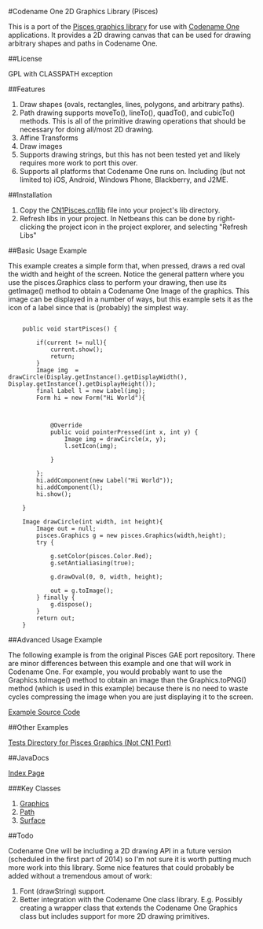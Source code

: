 #Codename One 2D Graphics Library (Pisces)

This is a port of the [Pisces graphics library](https://code.google.com/p/pisces-graphics/) for use with [Codename One](http://www.codenameone.com) applications.  It provides a 2D drawing canvas that can be used for drawing arbitrary shapes and paths in Codename One.

##License

GPL with CLASSPATH exception

##Features

1. Draw shapes (ovals, rectangles, lines, polygons, and arbitrary paths).
2. Path drawing supports moveTo(), lineTo(), quadTo(), and cubicTo() methods.  This is all of the primitive drawing operations that should be necessary for doing all/most 2D drawing.
3. Affine Transforms
4. Draw images
5. Supports drawing strings, but this has not been tested yet and likely requires more work to port this over.
6. Supports all platforms that Codename One runs on.  Including (but not limited to) iOS, Android, Windows Phone, Blackberry, and J2ME.

##Installation

1. Copy the [CN1Pisces.cn1lib](https://github.com/shannah/CN1Pisces/raw/master/dist/CN1Pisces.cn1lib) file into your project's lib directory.
2. Refresh libs in your project.  In Netbeans this can be done by right-clicking the project icon in the project explorer, and selecting "Refresh Libs"

##Basic Usage Example

This example creates a simple form that, when pressed, draws a red oval the width and height of the screen.   Notice the general pattern where you use the pisces.Graphics class to perform your drawing, then use its getImage() method to obtain a Codename One Image of the graphics.  This image can be displayed in a number of ways, but this example sets it as the icon of a label since that is (probably) the simplest way.  

~~~

	public void startPisces() {
       
        if(current != null){
            current.show();
            return;                
        }
        Image img  = drawCircle(Display.getInstance().getDisplayWidth(), Display.getInstance().getDisplayHeight());
        final Label l = new Label(img);
        Form hi = new Form("Hi World"){



            @Override
            public void pointerPressed(int x, int y) {
                Image img = drawCircle(x, y);
                l.setIcon(img);

            }

        };
        hi.addComponent(new Label("Hi World"));
        hi.addComponent(l);
        hi.show();
        
    }
    
    Image drawCircle(int width, int height){
        Image out = null;
        pisces.Graphics g = new pisces.Graphics(width,height);
        try {
            
            g.setColor(pisces.Color.Red);
            g.setAntialiasing(true);

            g.drawOval(0, 0, width, height);

            out = g.toImage();
        } finally {
            g.dispose();
        }
        return out;
    } 
~~~

##Advanced Usage Example

The following example is from the original Pisces GAE port repository.  There are minor differences between this example and one that will work in Codename One.  For example, you would probably want to use the Graphics.toImage() method to obtain an image than the Graphics.toPNG() method (which is used in this example) because there is no need to waste cycles compressing the image when you are just displaying it to the screen.

[Example Source Code](https://code.google.com/p/cpi/source/browse/trunk/server/src/cpi/ProfileImage.java)

##Other Examples

[Tests Directory for Pisces Graphics (Not CN1 Port)](https://code.google.com/p/pisces-graphics/source/browse/trunk/test/src/)

##JavaDocs

[Index Page](https://rawgithub.com/shannah/CN1Pisces/master/dist/javadoc/index.html)

###Key Classes

1. [Graphics](https://rawgithub.com/shannah/CN1Pisces/master/dist/javadoc/pisces/Graphics.html)
2. [Path](https://rawgithub.com/shannah/CN1Pisces/master/dist/javadoc/pisces/Path.html)
3. [Surface](https://rawgithub.com/shannah/CN1Pisces/master/dist/javadoc/pisces/Path.html)

##Todo

Codename One will be including a 2D drawing API in a future version (scheduled in the first part of 2014) so I'm not sure it is worth putting much more work into this library.  Some nice features that could probably be added without a tremendous amout of work:

1. Font (drawString) support.
2. Better integration with the Codename One class library.  E.g. Possibly creating a wrapper class that extends the Codename One Graphics class but includes support for more 2D drawing primitives.